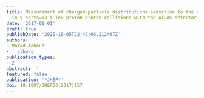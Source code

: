 ```yaml
---
title: Measurement of charged-particle distributions sensitive to the underlying event
  in $ sqrts=13 $ TeV proton-proton collisions with the ATLAS detector at the LHC
date: '2017-01-01'
draft: true
publishDate: '2020-10-05T22:47:06.212407Z'
authors:
- Morad Aaboud
- ' others'
publication_types:
- 2
abstract: ''
featured: false
publication: '*JHEP*'
doi: 10.1007/JHEP03(2017)157
---
```


